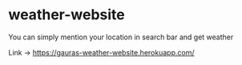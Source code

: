 # weather-website

You can simply mention your location in search bar and get weather

Link -> https://gauras-weather-website.herokuapp.com/
